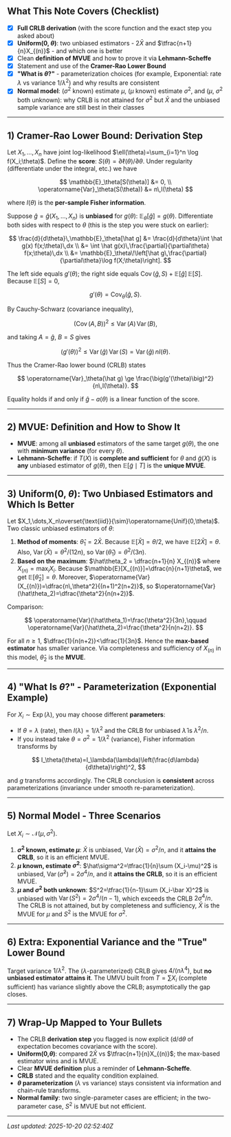 ## What This Note Covers (Checklist)

- [x] **Full CRLB derivation** (with the score function and the exact step you asked about)
- [x] **Uniform(0, $\theta$)**: two unbiased estimators - $2\bar X$ and $\tfrac{n+1}{n}X_{(n)}$ - and which one is better
- [x] Clean **definition of MVUE** and how to prove it via **Lehmann-Scheffe**
- [x] Statement and use of the **Cramer-Rao Lower Bound**
- [x] **"What is $\theta$?"** - parameterization choices (for example, Exponential: rate $\lambda$ vs variance $1/\lambda^2$) and why results are consistent
- [x] **Normal model**: ($\sigma^2$ known) estimate $\mu$, ($\mu$ known) estimate $\sigma^2$, and ($\mu$, $\sigma^2$ both unknown): why CRLB is not attained for $\sigma^2$ but $\bar X$ and the unbiased sample variance are still best in their classes

---

## 1) Cramer-Rao Lower Bound: Derivation Step

Let $X_1,\dots,X_n$ have joint log-likelihood $\ell(\theta)=\sum_{i=1}^n \log f(X_i;\theta)$. Define the **score**: $S(\theta)=\partial\ell(\theta)/\partial\theta$. Under regularity (differentiate under the integral, etc.) we have

$$
\mathbb{E}_\theta[S(\theta)] &= 0, \\
\operatorname{Var}_\theta(S(\theta)) &= n\,I(\theta)
$$


where $I(\theta)$ is the **per-sample Fisher information**.

Suppose $\hat g=\hat g(X_1,\dots,X_n)$ is **unbiased** for $g(\theta)$: $\mathbb{E}_\theta[\hat g]=g(\theta)$. Differentiate both sides with respect to $\theta$ (this is the step you were stuck on earlier):

$$
\frac{d}{d\theta}\,\mathbb{E}_\theta[\hat g]
&= \frac{d}{d\theta}\int \hat g(x) f(x;\theta)\,dx \\
&= \int \hat g(x)\,\frac{\partial}{\partial\theta} f(x;\theta)\,dx \\
&= \mathbb{E}_\theta\!\left[\hat g\,\frac{\partial}{\partial\theta}\log f(X;\theta)\right].
$$

The left side equals $g'(\theta)$; the right side equals $\operatorname{Cov}(\hat g, S)+\mathbb{E}[\hat g]\,\mathbb{E}[S]$. Because $\mathbb{E}[S]=0$,

$$
g'(\theta)=\operatorname{Cov}_\theta(\hat g, S).
$$

By Cauchy-Schwarz (covariance inequality),

$$
\big(\operatorname{Cov}(A,B)\big)^2\le \operatorname{Var}(A)\,\operatorname{Var}(B),
$$

and taking $A=\hat g$, $B=S$ gives

$$
\big(g'(\theta)\big)^2 \le \operatorname{Var}(\hat g)\,\operatorname{Var}(S)=\operatorname{Var}(\hat g)\,n I(\theta).
$$

Thus the Cramer-Rao lower bound (CRLB) states

$$
\operatorname{Var}_\theta(\hat g) \ge \frac{\big(g'(\theta)\big)^2}{n\,I(\theta)}.
$$

Equality holds if and only if $\hat g-a(\theta)$ is a linear function of the score.

---

## 2) MVUE: Definition and How to Show It

- **MVUE**: among all **unbiased** estimators of the same target $g(\theta)$, the one with **minimum variance** (for every $\theta$).
- **Lehmann-Scheffe**: if $T(X)$ is **complete and sufficient** for $\theta$ and $\tilde g(X)$ is **any** unbiased estimator of $g(\theta)$, then $\mathbb{E}[\tilde g\mid T]$ is the **unique MVUE**.

---

## 3) Uniform(0, $\theta$): Two Unbiased Estimators and Which Is Better

Let $X_1,\dots,X_n\overset{\text{iid}}{\sim}\operatorname{Unif}(0,\theta)$. Two classic unbiased estimators of $\theta$:

1. **Method of moments**: $\hat\theta_1 = 2\bar X$. Because $\mathbb{E}[\bar X]=\theta/2$, we have $\mathbb{E}[2\bar X]=\theta$. Also, $\operatorname{Var}(\bar X)=\theta^2/(12n)$, so $\operatorname{Var}(\hat\theta_1)=\theta^2/(3n)$.
2. **Based on the maximum**: $\hat\theta_2 = \dfrac{n+1}{n} X_{(n)}$ where $X_{(n)}=\max_i X_i$. Because $\mathbb{E}[X_{(n)}]=\dfrac{n}{n+1}\theta$, we get $\mathbb{E}[\hat\theta_2]=\theta$. Moreover, $\operatorname{Var}(X_{(n)})=\dfrac{n\,\theta^2}{(n+1)^2(n+2)}$, so $\operatorname{Var}(\hat\theta_2)=\dfrac{\theta^2}{n(n+2)}$.

Comparison:

$$
\operatorname{Var}(\hat\theta_1)=\frac{\theta^2}{3n},\qquad
\operatorname{Var}(\hat\theta_2)=\frac{\theta^2}{n(n+2)}.
$$

For all $n\ge 1$, $\dfrac{1}{n(n+2)}<\dfrac{1}{3n}$. Hence the **max-based estimator** has smaller variance. Via completeness and sufficiency of $X_{(n)}$ in this model, $\hat\theta_2$ is the **MVUE**.

---

## 4) "What Is $\theta$?" - Parameterization (Exponential Example)

For $X_i\sim\operatorname{Exp}(\lambda)$, you may choose different **parameters**:

- If $\theta=\lambda$ (rate), then $I(\lambda)=1/\lambda^2$ and the CRLB for unbiased $\hat\lambda$ is $\lambda^2/n$.
- If you instead take $\theta=\sigma^2=1/\lambda^2$ (variance), Fisher information transforms by

$$
I_\theta(\theta)=I_\lambda(\lambda)\left(\frac{d\lambda}{d\theta}\right)^2,
$$

and $g$ transforms accordingly. The CRLB conclusion is **consistent** across parameterizations (invariance under smooth re-parameterization).

---

## 5) Normal Model - Three Scenarios

Let $X_i\sim\mathcal{N}(\mu,\sigma^2)$.

1. **$\sigma^2$ known, estimate $\mu$**: $\bar X$ is unbiased, $\operatorname{Var}(\bar X)=\sigma^2/n$, and it **attains the CRLB**, so it is an efficient MVUE.
2. **$\mu$ known, estimate $\sigma^2$**: $\hat\sigma^2=\tfrac{1}{n}\sum (X_i-\mu)^2$ is unbiased, $\operatorname{Var}(\hat\sigma^2)=2\sigma^4/n$, and it **attains the CRLB**, so it is an efficient MVUE.
3. **$\mu$ and $\sigma^2$ both unknown**: $S^2=\tfrac{1}{n-1}\sum (X_i-\bar X)^2$ is unbiased with $\operatorname{Var}(S^2)=2\sigma^4/(n-1)$, which exceeds the CRLB $2\sigma^4/n$. The CRLB is not attained, but by completeness and sufficiency, $\bar X$ is the MVUE for $\mu$ and $S^2$ is the MVUE for $\sigma^2$.

---

## 6) Extra: Exponential Variance and the "True" Lower Bound

Target variance $1/\lambda^2$. The ($\lambda$-parameterized) CRLB gives $4/(n\lambda^4)$, but **no unbiased estimator attains it**. The UMVU built from $T=\sum X_i$ (complete sufficient) has variance slightly above the CRLB; asymptotically the gap closes.

---

## 7) Wrap-Up Mapped to Your Bullets

- The CRLB **derivation step** you flagged is now explicit (d/d$\theta$ of expectation becomes covariance with the score).
- **Uniform(0,$\theta$)**: compared $2\bar X$ vs $\tfrac{n+1}{n}X_{(n)}$; the max-based estimator wins and is MVUE.
- Clear **MVUE definition** plus a reminder of **Lehmann-Scheffe**.
- **CRLB** stated and the equality condition explained.
- **$\theta$ parameterization** ($\lambda$ vs variance) stays consistent via information and chain-rule transforms.
- **Normal family**: two single-parameter cases are efficient; in the two-parameter case, $S^2$ is MVUE but not efficient.

---

_Last updated: 2025-10-20 02:52:40Z_

